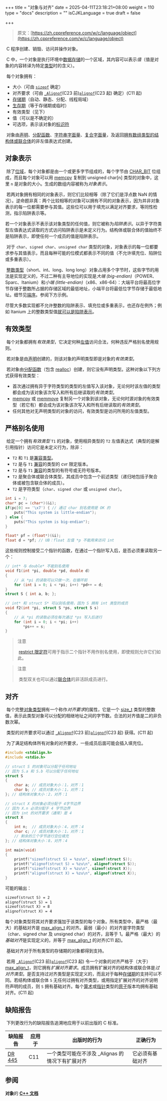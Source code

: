 +++
title = "对象与对齐"
date = 2025-04-11T23:18:21+08:00
weight = 110
type = "docs"
description = ""
isCJKLanguage = true
draft = false

+++

> 原文：[https://zh.cppreference.com/w/c/language/object](https://zh.cppreference.com/w/c/language/object)

​	C 程序创建、销毁、访问并操作对象。

​	C 中，一个对象是执行环境中[数据存储](https://zh.cppreference.com/w/c/language/memory_model)的一个区域，其内容可以表示*值*（值是对象的内容转译为特定[类型](https://zh.cppreference.com/w/c/language/types)时的含义）。

​	每个对象拥有：

- 大小（可由 [`sizeof`](https://zh.cppreference.com/w/c/language/sizeof) 确定）
- 对齐要求（可由 [`_Alignof`](https://zh.cppreference.com/w/c/language/_Alignof)(C23 前)[`alignof`](https://zh.cppreference.com/w/c/language/alignof)(C23 起) 确定）(C11 起)
- [存储期](https://zh.cppreference.com/w/c/language/storage_duration)（自动、静态、分配、线程局域）
- [生存期](https://zh.cppreference.com/w/c/language/lifetime)（等于存储期或临时）
- 有效类型（见下）
- 值（可以是不确定的）
- 可选项，表示该对象的[标识符](https://zh.cppreference.com/w/c/language/identifier)

​	对象由[声明](https://zh.cppreference.com/w/c/language/declarations)、[分配函数](https://zh.cppreference.com/w/c/memory)、[字符串字面量](https://zh.cppreference.com/w/c/language/string_literal)、[复合字面量](https://zh.cppreference.com/w/c/language/compound_literal)，及返回[拥有数组类型的结构体或联合体](https://zh.cppreference.com/w/c/language/lifetime)的非左值表达式创建。

## 对象表示

​	除了[位域](https://zh.cppreference.com/w/c/language/bit_field)，每个对象都是由一个或更多字节组成的，每个字节由 [CHAR_BIT](https://zh.cppreference.com/w/c/types/limits) 位组成，而且每个对象可以用 [memcpy](https://zh.cppreference.com/w/c/string/byte/memcpy) 复制到 unsigned char[n] 类型的对象中，这里 `n` 是对象的大小。生成的数组内容被称为*对象表示*。

​	若两对象拥有相同的对象表示，则它们比较相等（除了它们是浮点数 NaN 的情况）。逆命题非真：两个比较相等的对象可以拥有不同的对象表示，因为并非对象表示的每一位都需要参与其值。这些位可以用于填充以满足对齐要求，等同性检测，指示陷阱表示等。

​	若一个对象表示不表示该对象类型的任何值，则它被称为*陷阱表示*。以异于字符类型左值表达式读取的方式访问陷阱表示是未定义行为。结构体或联合体的值始终不是陷阱表示，即使任何一个成员的值是陷阱表示。

​	对于 `char`、`signed char`、`unsigned char` 类型的对象，对象表示的每一位都要求参与其值表示，而且每种可能的位模式都表示不同的值（不允许填充位、陷阱位或多重表示）。

​	[整数类型](https://zh.cppreference.com/w/c/language/arithmetic_types#.E6.95.B4.E6.95.B0.E7.B1.BB.E5.9E.8B)（short、int、long、long long）对象占用多个字节时，这些字节的用法是实现定义的，不过二种有主导地位的实现是*大端 (big-endian)*（POWER、Sparc、Itanium）和*小端 (little-endian)*（x86、x86-64）：大端平台将最高位字节存储于整数所占据的存储区域的最低地址，小端平台将最低位字节存储于最低地址。细节见[端序](https://en.wikipedia.org/wiki/Endianness)。参阅下方示例。

​	尽管大多数实现都不允许整数的陷阱表示、填充位或多重表示，也还存在例外；例如 Itanium 上的整数类型值[就可以是陷阱表示](https://web.archive.org/web/20170830125905/https://blogs.msdn.microsoft.com/oldnewthing/20040119-00/?p=41003)。

## 有效类型

​	每个对象都拥有*有效类型*，它决定何种[左值](https://zh.cppreference.com/w/c/language/value_category)访问合法，何种违反严格别名使用规则。

​	若对象是由[声明](https://zh.cppreference.com/w/c/language/declarations)创建的，则该对象的声明类型即是对象的*有效类型*。

​	若对象由[分配函数](https://zh.cppreference.com/w/c/memory)（包含 [realloc](https://zh.cppreference.com/w/c/memory/realloc)）创建，则它没有声明类型。这种对象以下列方式获得有效类型：

- 首次通过拥有异于字符类型的类型的左值写入该对象，无论何时该左值的类型都会成为该对象该次写入和所有后继读取的*有效类型*。
- [memcpy](https://zh.cppreference.com/w/c/string/byte/memcpy) 或 [memmove](https://zh.cppreference.com/w/c/string/byte/memmove) 复制另一个对象到该对象，无论何时源对象的有效类型（若它有）都会成为该对象该次写入和所有后继读取的*有效类型*。
- 任何其他对无声明类型的对象的访问，有效类型是访问所用的左值类型。

## 严格别名使用

​	给定一个拥有*有效类型* `T1` 的对象，使用相异类型的 `T2` 左值表达式（典型的是解引用指针）访问它是未定义行为，除非：

- `T2` 和 `T1` 是[兼容类型](https://zh.cppreference.com/w/c/language/types#.E5.85.BC.E5.AE.B9.E7.B1.BB.E5.9E.8B)。
- `T2` 是与 `T1` [兼容](https://zh.cppreference.com/w/c/language/types#.E5.85.BC.E5.AE.B9.E7.B1.BB.E5.9E.8B)的类型的 cvr 限定版本。
- `T2` 是与 `T1` [兼容](https://zh.cppreference.com/w/c/language/types#.E5.85.BC.E5.AE.B9.E7.B1.BB.E5.9E.8B)的类型的有符号或无符号版本。
- `T2` 是聚合体或联合体类型，其成员中包含一个前述类型（递归地包括子聚合体或被包含联合体的成员）。
- `T2` 是字符类型（`char`、`signed char` 或 `unsigned char`）。

```c
int i = 7;
char* pc = (char*)(&i);
if(pc[0] == '\x7') { // 通过 char 别名使用是 OK 的
    puts("This system is little-endian");
} else {
    puts("This system is big-endian");
}
 
float* pf = (float*)(&i);
float d = *pf; // UB：float 左值 *p 不能用来访问 int
```

这些规则控制接受二个指针的函数，在通过一个指针写入后，是否必须重读取另一个：

```c
// int* 与 double* 不能别名使用
void f1(int *pi, double *pd, double d)
{
    // 从 *pi 的读取可以只做一次，在循环前
    for (int i = 0; i < *pi; i++) *pd++ = d;
}
struct S { int a, b; };
 
// int* 和 struct S* 可以别名使用，因为 S 拥有 int 类型的成员
void f2(int *pi, struct S *ps, struct S s)
{
    // 从 *pi 的读取必须在每次通过 *ps 写入后进行
    for (int i = 0; i < *pi; i++)
        *ps++ = s;
}
```

> 注意 
>
> ​	[restrict 限定符](https://zh.cppreference.com/w/c/language/restrict)可用于指示二个指针不用作别名使用，即使规则允许它们如此。

> 注意
>
> ​	类型双关也可以通过[联合体](https://zh.cppreference.com/w/c/language/union)的非活跃成员进行。

## 对齐

​	每个完整[对象类型](https://zh.cppreference.com/w/c/language/types#.E7.B1.BB.E5.9E.8B.E7.BB.84.E5.88.AB)拥有一个称作*对齐要求*的属性，它是一个 [size_t](https://zh.cppreference.com/w/c/types/size_t) 类型的整数值，表示此类型对象可以分配的相继地址之间的字节数。合法的对齐值是二的非负数次幂。

​	类型的对齐要求可以通过 [`_Alignof`](https://zh.cppreference.com/w/c/language/_Alignof)(C23 前)[`alignof`](https://zh.cppreference.com/w/c/language/alignof)(C23 起) 获得。(C11 起)

​	为了满足结构体所有对象的对齐要求，一些成员后面可能会插入填充位。

```c
#include <stdalign.h>
#include <stdio.h>
 
// struct S 的对象可以分配于任何地址
// 因为 S.a 和 S.b 可以分配于任何地址
struct S
{
    char a; // 成员对象大小：1，对齐：1
    char b; // 成员对象大小：1，对齐：1
}; // 结构体对象大小：2，对齐：1
 
// struct X 的对象必须分配于 4字节边界
// 因为 X.n 必须分配于 4 字节边界
// 因为 int 的对齐要求（通常）是 4
struct X
{
    int n;  // 成员对象大小：4，对齐：4
    char c; // 成员对象大小：1，对齐：1
    // 剩余的三个字节进行空位填充
}; // 结构体对象大小：8，对齐：4
 
int main(void)
{
    printf("sizeof(struct S) = %zu\n", sizeof(struct S));
    printf("alignof(struct S) = %zu\n", alignof(struct S));
    printf("sizeof(struct X) = %zu\n", sizeof(struct X));
    printf("alignof(struct X) = %zu\n", alignof(struct X));
}
```

可能的输出：

```txt
sizeof(struct S) = 2
alignof(struct S) = 1
sizeof(struct X) = 8
alignof(struct X) = 4
```

​	每个对象类型将其对齐要求强加于该类型的每个对象。所有类型中，最严格（最大）的基础对齐是 [max_align_t](https://zh.cppreference.com/w/c/types/max_align_t) 的对齐。最弱（最小）的对齐是字符类型（char、signed char 及 unsigned char）的对齐，且等于 1。最严格（最大）的*基础对齐*是实现定义的，并等于 [max_align_t](https://zh.cppreference.com/w/c/types/max_align_t) 的对齐(C11 起)。

​	基础对齐对于所有类型的存储期的对象都得到支持。

​	若用 [`_Alignof`](https://zh.cppreference.com/w/c/language/_Alignof)(C23 前)[`alignof`](https://zh.cppreference.com/w/c/language/alignof)(C23 起) 令一个对象的对齐严格于（大于）[max_align_t](https://zh.cppreference.com/w/c/types/max_align_t)，则它拥有*扩展对齐要求*。成员拥有扩展对齐的结构体或联合体是*过对齐类型*。是否支持过对齐类型是实现定义的，而且对于每种[存储期](https://zh.cppreference.com/w/c/language/storage_duration)的支持可以不同。若结构体或联合体 `S` 无任何过拥有对齐类型，或用指定扩展对齐的对齐说明符声明的成员，则 `S` 拥有基础对齐。每个[算术](https://zh.cppreference.com/w/c/language/arithmetic_types)或[指针](https://zh.cppreference.com/w/c/language/pointer)类型的[原子](https://zh.cppreference.com/w/c/language/atomic)版本均拥有基础对齐。(C11 起)

## 缺陷报告

​	下列更改行为的缺陷报告追溯地应用于以前出版的 C 标准。

| 缺陷报告                                                     | 应用于 | 出版时的行为                                     | 正确行为         |
| ------------------------------------------------------------ | ------ | ------------------------------------------------ | ---------------- |
| [DR 445](https://www.open-std.org/jtc1/sc22/wg14/www/docs/n2396.htm#dr_445) | C11    | 一个类型可能在不涉及 _Alignas 的情况下有扩展对齐 | 它必须有基础对齐 |

## 参阅

**对象**的 **[C++ 文档](https://zh.cppreference.com/w/cpp/language/object)**
